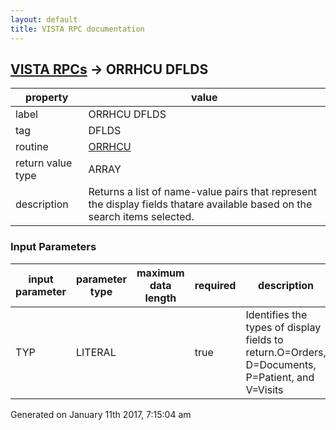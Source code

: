 ```yaml
---
layout: default
title: VISTA RPC documentation
---
```




## [VISTA RPCs](TableOfContent.md) &#8594; ORRHCU DFLDS 

 property | value 
--- | --- 
 label | ORRHCU DFLDS
 tag | DFLDS
 routine | [ORRHCU](http://code.osehra.org/dox/Routine_ORRHCU_source.html)
 return value type | ARRAY
 description | Returns a list of name-value pairs that represent the display fields thatare available based on the search items selected.

### Input Parameters

| input parameter | parameter type | maximum data length | required | description | 
| --- | --- | --- | --- | --- | 
| TYP | LITERAL |  | true | Identifies the types of display fields to return.O=Orders, D=Documents, P=Patient, and V=Visits | 




 Generated on January 11th 2017, 7:15:04 am